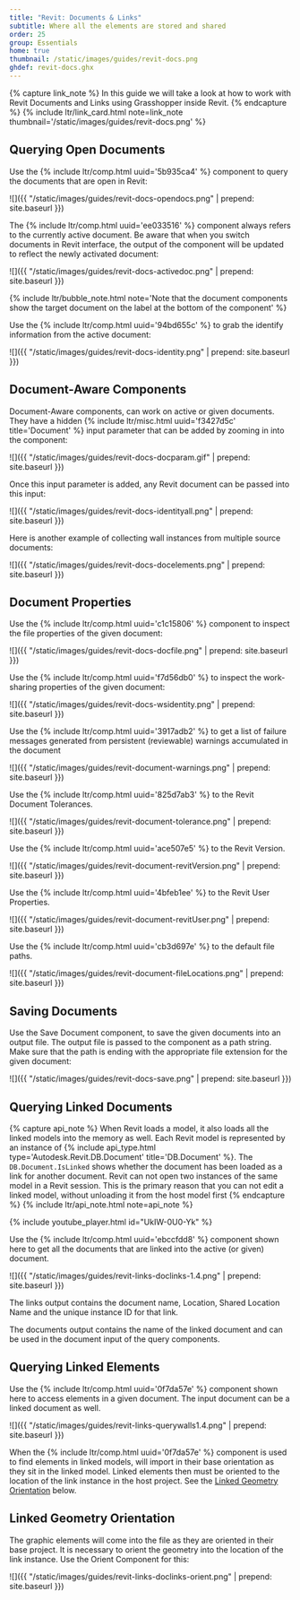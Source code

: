```yaml
---
title: "Revit: Documents & Links"
subtitle: Where all the elements are stored and shared
order: 25
group: Essentials
home: true
thumbnail: /static/images/guides/revit-docs.png
ghdef: revit-docs.ghx
---
```


{% capture link_note %}
In this guide we will take a look at how to work with Revit Documents and Links using Grasshopper inside Revit.
{% endcapture %}
{% include ltr/link_card.html note=link_note thumbnail='/static/images/guides/revit-docs.png' %}

## Querying Open Documents

Use the {% include ltr/comp.html uuid='5b935ca4' %} component to query the documents that are open in Revit:

![]({{ "/static/images/guides/revit-docs-opendocs.png" | prepend: site.baseurl }})

The {% include ltr/comp.html uuid='ee033516' %} component always refers to the currently active document. Be aware that when you switch documents in Revit interface, the output of the component will be updated to reflect the newly activated document:

![]({{ "/static/images/guides/revit-docs-activedoc.png" | prepend: site.baseurl }})

{% include ltr/bubble_note.html note='Note that the document components show the target document on the label at the bottom of the component' %}

Use the {% include ltr/comp.html uuid='94bd655c' %} to grab the identify information from the active document:

![]({{ "/static/images/guides/revit-docs-identity.png" | prepend: site.baseurl }})

## Document-Aware Components

Document-Aware components, can work on active or given documents. They have a hidden {% include ltr/misc.html uuid='f3427d5c' title='Document' %} input parameter that can be added by zooming in into the component:

![]({{ "/static/images/guides/revit-docs-docparam.gif" | prepend: site.baseurl }})

Once this input parameter is added, any Revit document can be passed into this input:

![]({{ "/static/images/guides/revit-docs-identityall.png" | prepend: site.baseurl }})

Here is another example of collecting wall instances from multiple source documents:

![]({{ "/static/images/guides/revit-docs-docelements.png" | prepend: site.baseurl }})


## Document Properties

Use the {% include ltr/comp.html uuid='c1c15806' %} component to inspect the file properties of the given document:

![]({{ "/static/images/guides/revit-docs-docfile.png" | prepend: site.baseurl }})

Use the {% include ltr/comp.html uuid='f7d56db0' %} to inspect the work-sharing properties of the given document:

![]({{ "/static/images/guides/revit-docs-wsidentity.png" | prepend: site.baseurl }})

Use the {% include ltr/comp.html uuid='3917adb2' %} to get a list of failure messages generated from persistent (reviewable) warnings accumulated in the document

![]({{ "/static/images/guides/revit-document-warnings.png" | prepend: site.baseurl }})

Use the {% include ltr/comp.html uuid='825d7ab3' %} to the Revit Document Tolerances.

![]({{ "/static/images/guides/revit-document-tolerance.png" | prepend: site.baseurl }})

Use the {% include ltr/comp.html uuid='ace507e5' %} to the Revit Version.

![]({{ "/static/images/guides/revit-document-revitVersion.png" | prepend: site.baseurl }})

Use the {% include ltr/comp.html uuid='4bfeb1ee' %} to the Revit User Properties.

![]({{ "/static/images/guides/revit-document-revitUser.png" | prepend: site.baseurl }})

Use the {% include ltr/comp.html uuid='cb3d697e' %} to the default file paths.

![]({{ "/static/images/guides/revit-document-fileLocations.png" | prepend: site.baseurl }})


## Saving Documents

Use the Save Document component, to save the given documents into an output file. The output file is passed to the component as a path string. Make sure that the path is ending with the appropriate file extension for the given document:

![]({{ "/static/images/guides/revit-docs-save.png" | prepend: site.baseurl }})

## Querying Linked Documents

{% capture api_note %}
When Revit loads a model, it also loads all the linked models into the memory as well. Each Revit model is represented by an instance of {% include api_type.html type='Autodesk.Revit.DB.Document' title='DB.Document' %}. The `DB.Document.IsLinked` shows whether the document has been loaded as a link for another document. Revit can not open two instances of the same model in a Revit session. This is the primary reason that you can not edit a linked model, without unloading it from the host model first
{% endcapture %}
{% include ltr/api_note.html note=api_note %}

{% include youtube_player.html id="UkIW-0U0-Yk" %}

Use the {% include ltr/comp.html uuid='ebccfdd8' %} component shown here to get all the documents that are linked into the active (or given) document.

![]({{ "/static/images/guides/revit-links-doclinks-1.4.png" | prepend: site.baseurl }})

The links output contains the document name, Location, Shared Location Name and the unique instance ID for that link.

The documents output contains the name of the linked document and can be used in the document input of the query components.

## Querying Linked Elements

Use the {% include ltr/comp.html uuid='0f7da57e' %} component shown here to access elements in a given document. The input document can be a linked document as well.

![]({{ "/static/images/guides/revit-links-querywalls1.4.png" | prepend: site.baseurl }})

When the {% include ltr/comp.html uuid='0f7da57e' %} component is used to find elements in linked models, will import in their base orientation as they sit in the linked model. Linked elements then must be oriented to the location of the link instance in the host project. See the [Linked Geometry Orientation](#linked-geometry-orientation) below.


## Linked Geometry Orientation

The graphic elements will come into the file as they are oriented in their base project. It is necessary to orient the geometry into the location of the link instance.  Use the Orient Component for this:

![]({{ "/static/images/guides/revit-links-doclinks-orient.png" | prepend: site.baseurl }})
